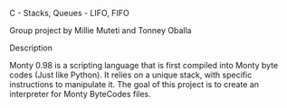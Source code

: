 C - Stacks, Queues - LIFO, FIFO

Group project by Millie Muteti and Tonney Oballa

Description

Monty 0.98 is a scripting language that is first compiled into Monty byte codes (Just like Python). It relies on a unique stack, with specific instructions to manipulate it. The goal of this project is to create an interpreter for Monty ByteCodes files.